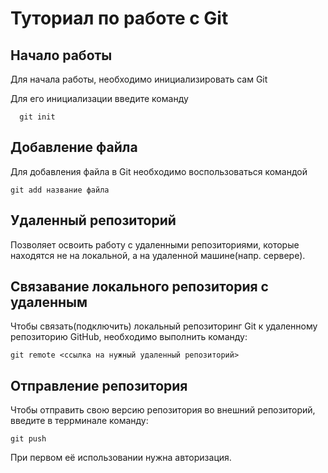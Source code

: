 # Туториал по работе с Git

## Начало работы

Для начала работы, необходимо инициализировать сам Git

Для его инициализации введите команду 

```
  git init
```

## Добавление файла

Для добавления файла в Git необходимо воспользоваться командой 

```
git add название файла
```
## Удаленный репозиторий

Позволяет освоить работу с удаленными репозиториями, которые находятся не на локальной, а на удаленной машине(напр. сервере).

## Связавание локального репозитория с удаленным

Чтобы связать(подключить) локальный репозиторинг Git к удаленному репозиторию GitHub, необходимо выполнить команду:

    git remote <ссылка на нужный удаленный репозиторий>

## Отправление репозитория

Чтобы отправить свою версию репозитория во
внешний репозиторий, введите в террминале команду:

    git push

При первом её использовании нужна авторизация.